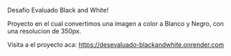 Desafio Evaluado Black and White!

Proyecto en el cual convertimos una imagen a color a Blanco y Negro, con una resolucion de 350px.

Visita a el proyecto aca: https://desevaluado-blackandwhite.onrender.com
